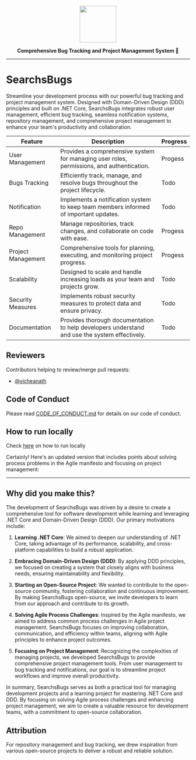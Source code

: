 <a href="#">
<p align="center">
<img height=100 src="logo.png"/>
</p>
</a>
<p align="center">
  <strong>Comprehensive Bug Tracking and Project Management System 🚀</strong>
</p>

---

# SearchsBugs

Streamline your development process with our powerful bug tracking and project management system. Designed with Domain-Driven Design (DDD) principles and built on .NET Core, SearchsBugs integrates robust user management, efficient bug tracking, seamless notification systems, repository management, and comprehensive project management to enhance your team's productivity and collaboration.

| Feature             | Description                                                                                  | Progress |
| ------------------- | -------------------------------------------------------------------------------------------- | -------- |
| User Management     | Provides a comprehensive system for managing user roles, permissions, and authentication.     | Progess|
| Bugs Tracking       | Efficiently track, manage, and resolve bugs throughout the project lifecycle.                 | Todo |
| Notification        | Implements a notification system to keep team members informed of important updates.          | Todo |
| Repo Management     | Manage repositories, track changes, and collaborate on code with ease.                        | Progess |
| Project Management  | Comprehensive tools for planning, executing, and monitoring project progress.                 | Progess |
| Scalability         | Designed to scale and handle increasing loads as your team and projects grow.                 | Todo |
| Security Measures   | Implements robust security measures to protect data and ensure privacy.                       | Todo |
| Documentation       | Provides thorough documentation to help developers understand and use the system effectively. | Todo |

## Reviewers

Contributors helping to review/merge pull requests:

- [@vicheanath](https://github.com/vicheanath)

## Code of Conduct

Please read [CODE_OF_CONDUCT.md](CODE_OF_CONDUCT.md) for details on our code of conduct.

## How to run locally

Check <a href="CONTRIBUTING.md">here</a> on how to run locally</a>

Certainly! Here's an updated version that includes points about solving process problems in the Agile manifesto and focusing on project management:

---

## Why did you make this?

The development of SearchsBugs was driven by a desire to create a comprehensive tool for software development while learning and leveraging .NET Core and Domain-Driven Design (DDD). Our primary motivations include:

1. **Learning .NET Core**: We aimed to deepen our understanding of .NET Core, taking advantage of its performance, scalability, and cross-platform capabilities to build a robust application.

2. **Embracing Domain-Driven Design (DDD)**: By applying DDD principles, we focused on creating a system that closely aligns with business needs, ensuring maintainability and flexibility.

3. **Starting an Open-Source Project**: We wanted to contribute to the open-source community, fostering collaboration and continuous improvement. By making SearchsBugs open-source, we invite developers to learn from our approach and contribute to its growth.

4. **Solving Agile Process Challenges**: Inspired by the Agile manifesto, we aimed to address common process challenges in Agile project management. SearchsBugs focuses on improving collaboration, communication, and efficiency within teams, aligning with Agile principles to enhance project outcomes.

5. **Focusing on Project Management**: Recognizing the complexities of managing projects, we developed SearchsBugs to provide comprehensive project management tools. From user management to bug tracking and notifications, our goal is to streamline project workflows and improve overall productivity.

In summary, SearchsBugs serves as both a practical tool for managing development projects and a learning project for mastering .NET Core and DDD. By focusing on solving Agile process challenges and enhancing project management, we aim to create a valuable resource for development teams, with a commitment to open-source collaboration.
## Attribution

For repository management and bug tracking, we drew inspiration from various open-source projects to deliver a robust and reliable solution.
